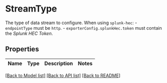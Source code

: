 # StreamType

The type of data stream to configure. When using `splunk-hec`:   - `endpointType` must be `http`.   - `exporterConfig.splunkHec.token` must contain the *Splunk HEC Token*.

## Properties

Name | Type | Description | Notes
------------ | ------------- | ------------- | -------------

[[Back to Model list]](../README.md#documentation-for-models) [[Back to API list]](../README.md#documentation-for-api-endpoints) [[Back to README]](../README.md)


